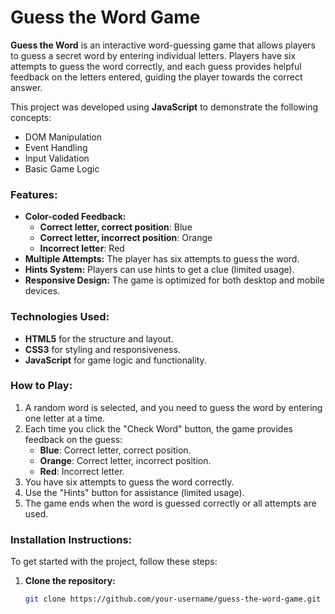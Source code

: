 # Guess the Word Game

**Guess the Word** is an interactive word-guessing game that allows players to guess a secret word by entering individual letters. Players have six attempts to guess the word correctly, and each guess provides helpful feedback on the letters entered, guiding the player towards the correct answer.

This project was developed using **JavaScript** to demonstrate the following concepts:
- DOM Manipulation
- Event Handling
- Input Validation
- Basic Game Logic

### Features:
- **Color-coded Feedback:** 
  - **Correct letter, correct position**: Blue
  - **Correct letter, incorrect position**: Orange
  - **Incorrect letter**: Red
- **Multiple Attempts:** The player has six attempts to guess the word.
- **Hints System:** Players can use hints to get a clue (limited usage).
- **Responsive Design:** The game is optimized for both desktop and mobile devices.

### Technologies Used:
- **HTML5** for the structure and layout.
- **CSS3** for styling and responsiveness.
- **JavaScript** for game logic and functionality.

### How to Play:
1. A random word is selected, and you need to guess the word by entering one letter at a time.
2. Each time you click the "Check Word" button, the game provides feedback on the guess:
   - **Blue**: Correct letter, correct position.
   - **Orange**: Correct letter, incorrect position.
   - **Red**: Incorrect letter.
3. You have six attempts to guess the word correctly.
4. Use the "Hints" button for assistance (limited usage).
5. The game ends when the word is guessed correctly or all attempts are used.

### Installation Instructions:

To get started with the project, follow these steps:

1. **Clone the repository:**
   ```bash
   git clone https://github.com/your-username/guess-the-word-game.git
